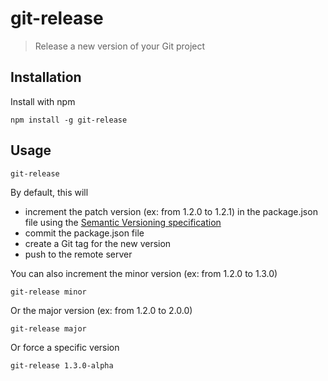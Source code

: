 # git-release

> Release a new version of your Git project

## Installation

Install with npm

```shell
npm install -g git-release
```

## Usage

```shell
git-release
```

By default, this will
* increment the patch version (ex: from 1.2.0 to 1.2.1) in the package.json file using the [Semantic Versioning specification](http://semver.org/)
* commit the package.json file
* create a Git tag for the new version
* push to the remote server

You can also increment the minor version (ex: from 1.2.0 to 1.3.0)

```shell
git-release minor
```

Or the major version  (ex: from 1.2.0 to 2.0.0)

```shell
git-release major
```

Or force a specific version

```shell
git-release 1.3.0-alpha
